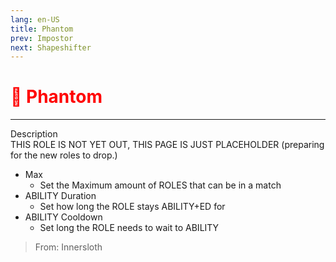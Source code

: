 ```yaml
---
lang: en-US
title: Phantom
prev: Impostor
next: Shapeshifter
---
```


# <font color="red">👻 <b>Phantom</b></font> <Badge text="Vanilla" type="tip" vertical="middle"/>
---

Description<br>
THIS ROLE IS NOT YET OUT, THIS PAGE IS JUST PLACEHOLDER  (preparing for the new roles to drop.)
* Max
  * Set the Maximum amount of ROLES that can be in a match
* ABILITY Duration
  * Set how long the ROLE stays ABILITY+ED for
* ABILITY Cooldown
  * Set long the ROLE needs to wait to ABILITY

> From: Innersloth